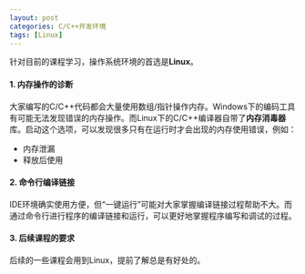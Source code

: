 ```yaml
---
layout: post
categories: C/C++开发环境
tags: [Linux]
---
```


针对目前的课程学习，操作系统环境的首选是**Linux**。

#### 1. 内存操作的诊断

大家编写的C/C++代码都会大量使用数组/指针操作内存。Windows下的编码工具有可能无法发现错误的内存操作。而Linux下的C/C++编译器自带了**内存消毒器**库。启动这个选项，可以发现很多只有在运行时才会出现的内存使用错误，例如：
- 内存泄漏
- 释放后使用

#### 2. 命令行编译链接

IDE环境确实使用方便，但“一键运行”可能对大家掌握编译链接过程帮助不大。而通过命令行进行程序的编译链接和运行，可以更好地掌握程序编写和调试的过程。
    
#### 3. 后续课程的要求

后续的一些课程会用到Linux，提前了解总是有好处的。
